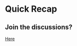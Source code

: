 # Quick Recap

## Join the discussions?

[Here](https://github.com/Cyfrin/foundry-full-course-cu/discussions)

